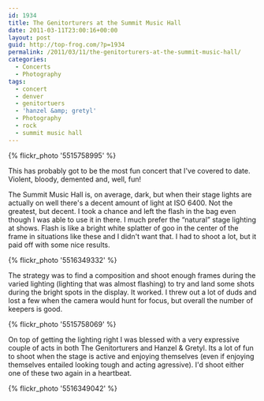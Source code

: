 ```yaml
---
id: 1934
title: The Genitorturers at the Summit Music Hall
date: 2011-03-11T23:00:16+00:00
layout: post
guid: http://top-frog.com/?p=1934
permalink: /2011/03/11/the-genitorturers-at-the-summit-music-hall/
categories:
  - Concerts
  - Photography
tags:
  - concert
  - denver
  - genitortuers
  - 'hanzel &amp; gretyl'
  - Photography
  - rock
  - summit music hall
---
```


{% flickr_photo '5515758995' %}

This has probably got to be the most fun concert that I've covered to date. Violent, bloody, demented and, well, fun! 

The Summit Music Hall is, on average, dark, but when their stage lights are actually on well there's a decent amount of light at ISO 6400. Not the greatest, but decent. I took a chance and left the flash in the bag even though I was able to use it in there. I much prefer the &#8220;natural&#8221; stage lighting at shows. Flash is like a bright white splatter of goo in the center of the frame in situations like these and I didn't want that. I had to shoot a lot, but it paid off with some nice results.



{% flickr_photo '5516349332' %}

The strategy was to find a composition and shoot enough frames during the varied lighting (lighting that was almost flashing) to try and land some shots during the bright spots in the display. It worked. I threw out a lot of duds and lost a few when the camera would hunt for focus, but overall the number of keepers is good.

{% flickr_photo '5515758069' %}

On top of getting the lighting right I was blessed with a very expressive couple of acts in both The Genitorturers and Hanzel & Gretyl. Its a lot of fun to shoot when the stage is active and enjoying themselves (even if enjoying themselves entailed looking tough and acting agressive). I'd shoot either one of these two again in a heartbeat.

{% flickr_photo '5516349042' %}
